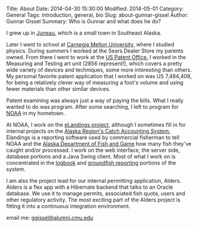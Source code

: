 Title: About
Date: 2014-04-30 15:30:00
Modified: 2014-05-01
Category: General
Tags: introduction, general, bio
Slug: about-gunnar-gissel
Author: Gunnar Gissel
Summary: Who is Gunnar and what does he do?

I grew up in [Juneau,](http://en.wikipedia.org/wiki/Juneau "My hometwown") which is a small town in Southeast Alaska.

Later I went to school at [Carnegie Mellon University,](http://www.cmu.edu/physics/ "My alma mater") where I studied physics. During summers I worked at the Sears Dealer Store my parents owned.
From there I went to work at the [US Patent Office.](http://www.uspto.gov "work history") I worked in the Measuring and Testing art unit (2856 represent!), which covers a pretty wide variety of devices and techniques, some more interesting than others. My personal favorite patent application that I worked on was US 7,484,408, for being a relatively clever way of measuring a foot's volume and using fewer materials than other similar devices.

Patent examining was always just a way of paying the bills.  What I really wanted to do was program.  After some searching, I left to program for [NOAA](http://www.noaa.gov "current employer") in my hometown.

At NOAA, I work on the [eLandings project,](http://www.elandings.alaska.gov "My main project") although I sometimes fill in for internal projects on the [Alaska Region's Catch Accounting System.](http://alaskafisheries.noaa.gov/ "Other projects") Elandings is a reporting software used by commercial fisherman to tell NOAA and the [Alaska Department of Fish and Game](http://www.adfg.alaska.gov/ "Inter-agency compadres") how many fish they've caught and/or processed. I work on the web interface, the server side, database portions and a Java Swing client. Most of what I work on is concentrated in the [logbook](https://elandings.alaska.gov/confluence/display/doc/eLogbook+Instructions "My baby") and [groundfish reporting](https://elandings.alaska.gov/confluence/display/doc/eLandings+User%27s+Guide "Everything else") portions of the system.

I am also the project lead for our internal permitting application, Alders.  Alders is a flex app with a Hibernate backend that talks to an Oracle database.  We use it to manage permits, associated fish quota, users and other regulatory activity.  The most exciting part of the Alders project is fitting it into a continuous integration environment.

email me: ggissel@alumni.cmu.edu

